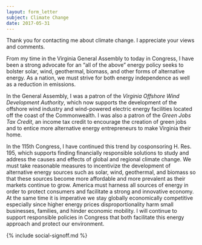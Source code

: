 ```yaml
---
layout: form_letter
subject: Climate Change
date: 2017-05-31
---
```


Thank you for contacting me about climate change.  I appreciate your views and comments.

From my time in the Virginia General Assembly to today in Congress, I have been a strong advocate for an “all of the above” energy policy seeks to bolster solar, wind, geothermal, biomass, and other forms of alternative energy.  As a nation, we must strive for both energy independence as well as a reduction in emissions.

In the General Assembly, I was a patron of the _Virginia Offshore Wind Development Authority_, which now supports the development of the offshore wind industry and wind-powered electric energy facilities located off the coast of the Commonwealth.  I was also a patron of the _Green Jobs Tax Credit_, an income tax credit to encourage the creation of green jobs and to entice more alternative energy entrepreneurs to make Virginia their home.

In the 115th Congress, I have continued this trend by cosponsoring H. Res. 195, which supports finding financially responsible solutions to study and address the causes and effects of global and regional climate change.  We must take reasonable measures to incentivize the development of alternative energy sources such as solar, wind, geothermal, and biomass so that these sources become more affordable and more prevalent as their markets continue to grow.  America must harness all sources of energy in order to protect consumers and facilitate a strong and innovative economy.  At the same time it is imperative we stay globally economically competitive especially since higher energy prices disproportionality harm small businesses, families, and hinder economic mobility. I will continue to support responsible policies in Congress that both facilitate this energy approach and protect our environment.

{% include social-signoff.md %}
